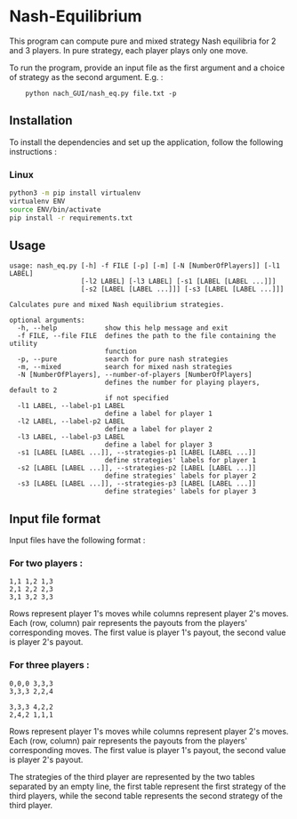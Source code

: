 # Nash-Equilibrium

This program can compute pure and mixed strategy Nash equilibria for 2 and 3 players. In pure strategy, each player plays only one move.

To run the program, provide an input file as the first argument and a choice of strategy as the second argument. E.g. :
```
    python nach_GUI/nash_eq.py file.txt -p
```
## Installation

To install the dependencies and set up the application, follow the following instructions :

### Linux

```bash
python3 -m pip install virtualenv
virtualenv ENV
source ENV/bin/activate
pip install -r requirements.txt
```



## Usage

```
usage: nash_eq.py [-h] -f FILE [-p] [-m] [-N [NumberOfPlayers]] [-l1 LABEL]
                  [-l2 LABEL] [-l3 LABEL] [-s1 [LABEL [LABEL ...]]]
                  [-s2 [LABEL [LABEL ...]]] [-s3 [LABEL [LABEL ...]]]

Calculates pure and mixed Nash equilibrium strategies.

optional arguments:
  -h, --help            show this help message and exit
  -f FILE, --file FILE  defines the path to the file containing the utility
                        function
  -p, --pure            search for pure nash strategies
  -m, --mixed           search for mixed nash strategies
  -N [NumberOfPlayers], --number-of-players [NumberOfPlayers]
                        defines the number for playing players, default to 2
                        if not specified
  -l1 LABEL, --label-p1 LABEL
                        define a label for player 1
  -l2 LABEL, --label-p2 LABEL
                        define a label for player 2
  -l3 LABEL, --label-p3 LABEL
                        define a label for player 3
  -s1 [LABEL [LABEL ...]], --strategies-p1 [LABEL [LABEL ...]]
                        define strategies' labels for player 1
  -s2 [LABEL [LABEL ...]], --strategies-p2 [LABEL [LABEL ...]]
                        define strategies' labels for player 2
  -s3 [LABEL [LABEL ...]], --strategies-p3 [LABEL [LABEL ...]]
                        define strategies' labels for player 3
```

## Input file format
Input files have the following format :

### For two players :

    1,1 1,2 1,3
    2,1 2,2 2,3
    3,1 3,2 3,3

Rows represent player 1's moves while columns represent player 2's moves. Each (row, column) pair represents the payouts from the players' corresponding moves. The first value is player 1's payout, the second value is player 2's payout.

### For three players :

    0,0,0 3,3,3
    3,3,3 2,2,4
    
    3,3,3 4,2,2
    2,4,2 1,1,1

Rows represent player 1's moves while columns represent player 2's moves. Each (row, column) pair represents the payouts from the players' corresponding moves. The first value is player 1's payout, the second value is player 2's payout.

The strategies of the third player are represented by the two tables separated by an empty line, the first table represent the first strategy of the third players, while the second table represents the second strategy of the third player.